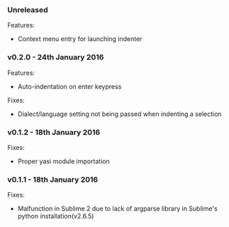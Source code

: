 ### Unreleased

Features:
  - Context menu entry for launching indenter

### v0.2.0 - 24th January 2016

Features:
  - Auto-indentation on enter keypress

Fixes:
  - Dialect/language setting not being passed when indenting a selection

### v0.1.2 - 18th January 2016

Fixes:
  - Proper yasi module importation

### v0.1.1 - 18th January 2016

Fixes:

  - Malfunction in Sublime 2 due to lack of argparse library in Sublime's python
    installation(v2.6.5)
